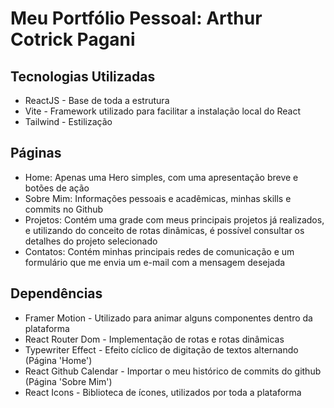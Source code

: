 # Meu Portfólio Pessoal: Arthur Cotrick Pagani

## Tecnologias Utilizadas
* ReactJS - Base de toda a estrutura
* Vite - Framework utilizado para facilitar a instalação local do React
* Tailwind - Estilização

## Páginas
* Home: Apenas uma Hero simples, com uma apresentação breve e botões de ação
* Sobre Mim: Informações pessoais e acadêmicas, minhas skills e commits no Github
* Projetos: Contém uma grade com meus principais projetos já realizados, e utilizando do conceito de rotas dinâmicas, é possível consultar os detalhes do projeto selecionado
* Contatos: Contém minhas principais redes de comunicação e um formulário que me envia um e-mail com a mensagem desejada

## Dependências
* Framer Motion - Utilizado para animar alguns componentes dentro da plataforma
* React Router Dom - Implementação de rotas e rotas dinâmicas
* Typewriter Effect - Efeito cíclico de digitação de textos alternando (Página 'Home')
* React Github Calendar - Importar o meu histórico de commits do github (Página 'Sobre Mim')
* React Icons - Biblioteca de ícones, utilizados por toda a plataforma